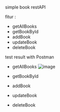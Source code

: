 simple book restAPI

fitur :
- getAllBooks
- getBookById
- addBook
- updateBook
- deleteBook


test result with Postman

- getAllBooks
![image](https://user-images.githubusercontent.com/50866675/227502862-9ba44740-bb6d-4b63-b03e-b60688e3e6b0.png)

- getBookById
- addBook
- updateBook
- deleteBook

